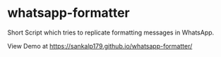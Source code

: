 # whatsapp-formatter
Short Script which tries to replicate formatting messages in WhatsApp.

View Demo at https://sankalp179.github.io/whatsapp-formatter/
